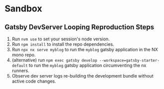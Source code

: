 # Sandbox

## Gatsby DevServer Looping Reproduction Steps

1. Run `nvm use` to set your session's node version.
2. Run `npm install` to install the repo dependencies.
3. Run `npx nx serve myblog` to run the `myblog` gatsby application in the NX mono repo.
4. (alternative) run `npm exec gatsby develop --workspace=gatsby-starter-default` to run the `myblog` gatsby application circumventing the nx runners.
5. Observe dev server logs re-building the development bundle without active code changes.
